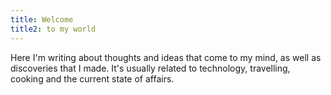 ```yaml
---
title: Welcome
title2: to my world
---
```


Here I'm writing about thoughts and ideas that come to my mind, as well as discoveries that I made.
It's usually related to technology, travelling, cooking and the current state of affairs.
